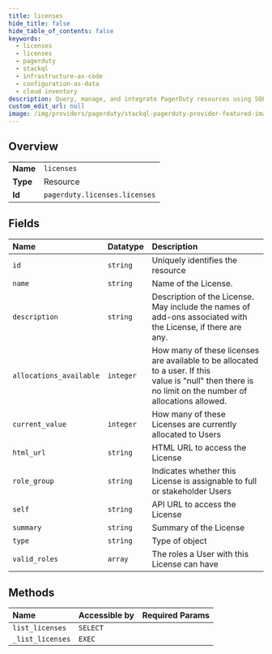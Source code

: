 ```yaml
---
title: licenses
hide_title: false
hide_table_of_contents: false
keywords:
  - licenses
  - licenses
  - pagerduty    
  - stackql
  - infrastructure-as-code
  - configuration-as-data
  - cloud inventory
description: Query, manage, and integrate PagerDuty resources using SQL
custom_edit_url: null
image: /img/providers/pagerduty/stackql-pagerduty-provider-featured-image.png
---
```

  
    

## Overview
<table><tbody>
<tr><td><b>Name</b></td><td><code>licenses</code></td></tr>
<tr><td><b>Type</b></td><td>Resource</td></tr>
<tr><td><b>Id</b></td><td><code>pagerduty.licenses.licenses</code></td></tr>
</tbody></table>

## Fields
| Name | Datatype | Description |
|:-----|:---------|:------------|
| `id` | `string` | Uniquely identifies the resource |
| `name` | `string` | Name of the License.<br /> |
| `description` | `string` | Description of the License. May include the names of add-ons associated with<br />the License, if there are any.<br /> |
| `allocations_available` | `integer` | How many of these licenses are available to be allocated to a user. If this<br />value is "null" then there is no limit on the number of allocations allowed.<br /> |
| `current_value` | `integer` | How many of these Licenses are currently allocated to Users |
| `html_url` | `string` | HTML URL to access the License |
| `role_group` | `string` | Indicates whether this License is assignable to full or stakeholder Users |
| `self` | `string` | API URL to access the License |
| `summary` | `string` | Summary of the License |
| `type` | `string` | Type of object |
| `valid_roles` | `array` | The roles a User with this License can have |
## Methods
| Name | Accessible by | Required Params |
|:-----|:--------------|:----------------|
| `list_licenses` | `SELECT` |  |
| `_list_licenses` | `EXEC` |  |
